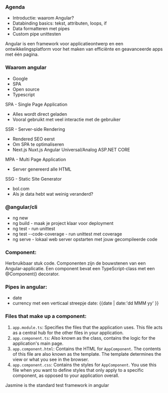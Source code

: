 ### Agenda
- Introductie: waarom Angular?
- Databinding basics: tekst, attributen, loops, if
- Data formatteren met pipes
- Custom pipe unittesten

Angular is een framework voor applicatieontwerp en een ontwikkelingsplatform voor het maken van efficiënte en geavanceerde apps met één pagina.

### Waarom angular
- Google
- SPA
- Open source
- Typescript

SPA - Single Page Application
- Alles wordt direct geladen
- Vooral gebruikt met veel interactie met de gebruiker

SSR - Server-side Rendering
- Rendered SEO eerst
- Om SPA te optimaliseren
- Next.js Nuxt.js Angular Universal/Analog ASP.NET CORE

MPA - Multi Page Application
- Server genereerd alle HTML

SSG - Static Site Generator
- bol.com
- Als je data hebt wat weinig veranderd?

### @angular/cli
- ng new <projectnaam>
- ng build - maak je project klaar voor deployment
- ng test - run unittest
- ng test --code-coverage - run unittest met coverage
- ng serve - lokaal web server opstarten met jouw gecompileerde code 

### Component:
Herbruikbaar stuk code.
Componenten zijn de bouwstenen van een Angular-applicatie. Een component bevat een TypeScript-class met een @Component() decorator.

### Pipes in angular:
- date
- currency
met een verticaal streepje
date: {{date | date:'dd MMM yy' }}

### Files that make up a component:
1. `app.module.ts`: Specifies the files that the application uses. This file acts as a central hub for the other files in your application.
2. `app.component.ts`: Also known as the class, contains the logic for the application's main page.
3. `app.component.html`: Contains the HTML for `AppComponent`. The contents of this file are also known as the template. The template determines the view or what you see in the browser.
4. `app.component.css`: Contains the styles for `AppComponent`. You use this file when you want to define styles that only apply to a specific component, as opposed to your application overall.

Jasmine is the standard test framework in angular
